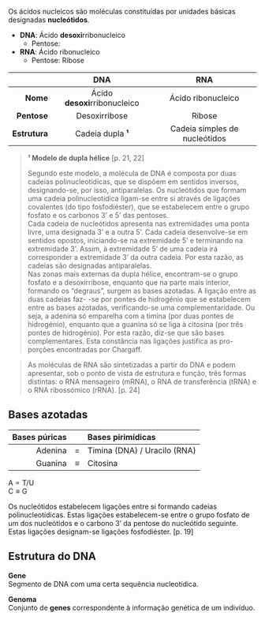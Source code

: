 Os ácidos nucleicos são moléculas constituídas por unidades básicas designadas **nucleótidos**.

* **DNA**: Ácido **desoxi**rribonucleico
  * Pentose: 
* **RNA**: Ácido ribonucleico
  * Pentose: Ribose

| | DNA | RNA |
| ---: | :---: | :---: |
| **Nome** | Ácido **desoxi**rribonucleico | Ácido ribonucleico |
| **Pentose** | Desoxirribose | Ribose |
| **Estrutura** | Cadeia dupla **¹** | Cadeia simples de nucleótidos |

> **¹ Modelo de dupla hélice** [p. 21, 22]
> 
> Segundo este modelo, a molécula de DNA é composta por duas cadeias polinucleotídicas, que se dispõem em sentidos inversos, designando-se, por isso, antiparalelas.
> Os nucleótidos que formam uma cadeia polinucleotídica ligam-se entre si através de ligações covalentes (do tipo fosfodiéster), que se estabelecem entre o grupo fosfato e os carbonos 3’ e 5’ das pentoses.  
> Cada cadeia de nucleótidos apresenta nas extremidades uma ponta livre, uma designada 3’ e a outra 5’. Cada cadeia desenvolve-se em sentidos opostos, iniciando-se na extremidade 5’ e terminando na extremidade 3’. Assim, à extremidade 5’ de uma cadeia irá corresponder a extremidade 3’ da outra cadeia. Por esta razão, as cadeias são designadas antiparalelas.  
> Nas zonas mais externas da dupla hélice, encontram-se o grupo fosfato e a desoxirribose, enquanto que na parte mais interior, formando os “degraus”, surgem as bases azotadas. A ligação entre as duas cadeias faz- -se por pontes de hidrogénio que se estabelecem entre as bases azotadas, verificando-se uma complementaridade. Ou seja, a adenina só emparelha com a timina (por duas pontes de hidrogénio), enquanto que a guanina só se liga à citosina (por três pontes de hidrogénio). Por esta razão, diz-se que são bases complementares. Esta constância nas ligações justifica as pro- porções encontradas por Chargaff.

> As moléculas de RNA são sintetizadas a partir do DNA e podem apresentar, sob o ponto de vista de estrutura e função, três formas distintas: o RNA mensageiro (mRNA), o RNA de transferência (tRNA) e o RNA ribossómico (rRNA). [p. 24]

## Bases azotadas

| Bases púricas | | Bases pirimídicas |
| ---: | :---: | :--- |
| Adenina | $=$ | Timina (DNA) / Uracilo (RNA) |
| Guanina | $\equiv$ | Citosina |

$\text{A} = \text{T/U}$  
$\text{C} \equiv \text{G}$

Os nucleótidos estabelecem ligações entre si formando cadeias polinucleotídicas. Estas ligações estabelecem-se entre o grupo fosfato de um dos nucleótidos e o carbono 3’ da pentose do nucleótido seguinte. Estas ligações designam-se ligações fosfodiéster. [p. 19]

## Estrutura do DNA

**Gene**  
Segmento de DNA com uma certa sequência nucleotídica.

**Genoma**  
Conjunto de **genes** correspondente à informação genética de um indivíduo.